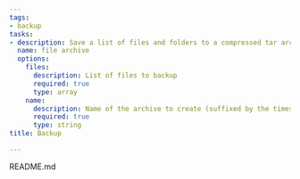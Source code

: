 ```yaml
---
tags:
- backup
tasks:
- description: Save a list of files and folders to a compressed tar archive
  name: file archive
  options:
    files:
      description: List of files to backup
      required: true
      type: array
    name:
      description: Name of the archive to create (suffixed by the timestamp)
      required: true
      type: string
title: Backup

---
```

README.md